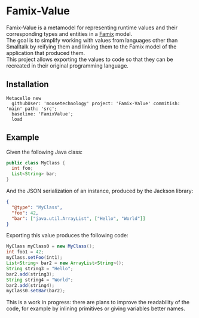 # Famix-Value

Famix-Value is a metamodel for representing runtime values and their corresponding types and entities in a [Famix](https://github.com/moosetechnology/Famix) model.  
The goal is to simplify working with values from languages other than Smalltalk by reifying them and linking them to the Famix model of the application that produced them.  
This project allows exporting the values to code so that they can be recreated in their original programming language.

## Installation

```st
Metacello new
  githubUser: 'moosetechnology' project: 'Famix-Value' commitish: 'main' path: 'src';
  baseline: 'FamixValue';
  load
```

## Example
Given the following Java class:
```java
public class MyClass {
  int foo;
  List<String> bar;
}
```

And the JSON serialization of an instance, produced by the Jackson library:
```json
{
  "@type": "MyClass",
  "foo": 42,
  "bar": ["java.util.ArrayList", ["Hello", "World"]]
}
```

Exporting this value produces the following code:
```java
MyClass myClass0 = new MyClass();
int foo1 = 42;
myClass.setFoo(int1);
List<String> bar2 = new ArrayList<String>();
String string3 = "Hello";
bar2.add(string3);
String string4 = "World";
bar2.add(string4);
myClass0.setBar(bar2);
```
This is a work in progress: there are plans to improve the readability of the code, for example by inlining primitives or giving variables better names.
